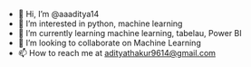 - 👋 Hi, I’m @aaaditya14
- 👀 I’m interested in python, machine learning
- 🌱 I’m currently learning machine learning, tabelau, Power BI
- 💞️ I’m looking to collaborate on Machine Learning
- 📫 How to reach me at adityathakur9614@gmail.com

<!---
aaaditya14/aaaditya14 is a ✨ special ✨ repository because its `README.md` (this file) appears on your GitHub profile.
You can click the Preview link to take a look at your changes.
--->

